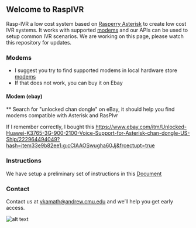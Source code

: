 ## Welcome to RaspIVR

Rasp-IVR a low cost system based on [Rasperry Asterisk](http://www.raspberry-asterisk.org/) to create low cost IVR systems. It works with supported [modems](http://asterisk-service.com/en_US/page/chan-dongle-modems) and our APIs can be used to setup common IVR scenarios. We are working on this page, please watch this repository for updates.

### Modems
* I suggest you try to find supported modems in local hardware store [modems](http://asterisk-service.com/en_US/page/chan-dongle-modems) 
* If that does not work, you can buy it on Ebay

#### Modem (ebay)
** Search for "unlocked chan dongle" on eBay, it should help you find modems compatible with Asterisk and RasPIvr  

If I remember correctly, I bought this 
https://www.ebay.com/itm/Unlocked-Huawei-K3765-3G-900-2100-Voice-Support-for-Asterisk-chan-dongle-US-Ship/222964494049?hash=item33e9b82ee1:g:cCIAAOSwugha60Jj&frcectupt=true


### Instructions
We have setup a preliminary set of instructions in this [Document](
https://docs.google.com/document/d/1bZXa6GcToAivmc2P5xhF7-YnDRW9O-S8trStoMBahOA/edit?usp=sharing)

### Contact

Contact us at [vkamath@andrew.cmu.edu](mail:vkamath@andrew.cmu.edu) and we’ll help you get early access. 


![alt text](https://github.com/kmarkiv/rasp-ivr/blob/master/rasp.jpg?raw=true "Logo Title Text 1")


